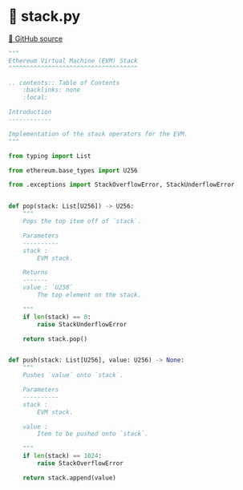 # 🐍 stack.py

[🐙 GitHub source](https://github.com/ethereum/execution-specs/blob/c5415056a4a7066906f67c203ec5364a9de8e017/src/ethereum/spurious_dragon/vm/stack.py)

```python
"""
Ethereum Virtual Machine (EVM) Stack
^^^^^^^^^^^^^^^^^^^^^^^^^^^^^^^^^^^^

.. contents:: Table of Contents
    :backlinks: none
    :local:

Introduction
------------

Implementation of the stack operators for the EVM.
"""

from typing import List

from ethereum.base_types import U256

from .exceptions import StackOverflowError, StackUnderflowError


def pop(stack: List[U256]) -> U256:
    """
    Pops the top item off of `stack`.

    Parameters
    ----------
    stack :
        EVM stack.

    Returns
    -------
    value : `U256`
        The top element on the stack.

    """
    if len(stack) == 0:
        raise StackUnderflowError

    return stack.pop()


def push(stack: List[U256], value: U256) -> None:
    """
    Pushes `value` onto `stack`.

    Parameters
    ----------
    stack :
        EVM stack.

    value :
        Item to be pushed onto `stack`.

    """
    if len(stack) == 1024:
        raise StackOverflowError

    return stack.append(value)
```
